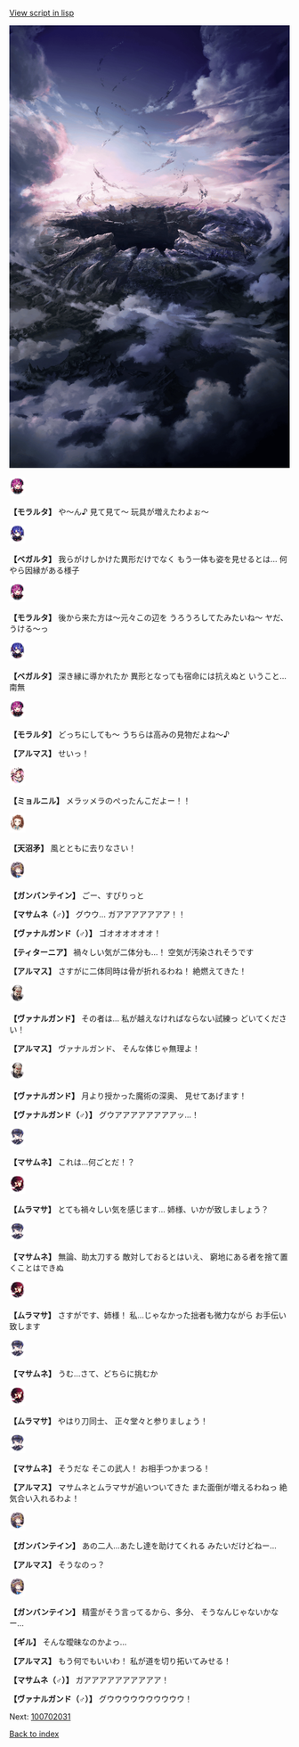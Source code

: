[View script in lisp](../scripts/100702021.txt)

![101_hole.png](../images/backgrounds/101_hole.png)

<img src="../images/units/3104011.png" alt="3104011.png" height="34"/>

**【モラルタ】**
や～ん♪
見て見て～
玩具が増えたわよぉ～

<img src="../images/units/3104111.png" alt="3104111.png" height="34"/>

**【ベガルタ】**
我らがけしかけた異形だけでなく
もう一体も姿を見せるとは…
何やら因縁がある様子

<img src="../images/units/3104011.png" alt="3104011.png" height="34"/>

**【モラルタ】**
後から来た方は～元々この辺を
うろうろしてたみたいね～
ヤだ、うける～っ

<img src="../images/units/3104111.png" alt="3104111.png" height="34"/>

**【ベガルタ】**
深き縁に導かれたか
異形となっても宿命には抗えぬと
いうこと…南無

<img src="../images/units/3104011.png" alt="3104011.png" height="34"/>

**【モラルタ】**
どっちにしても～
うちらは高みの見物だよね～♪

**【アルマス】**
せいっ！

<img src="../images/units/3200111.png" alt="3200111.png" height="34"/>

**【ミョルニル】**
メラッメラのぺったんこだよー！！

<img src="../images/units/3300411.png" alt="3300411.png" height="34"/>

**【天沼矛】**
風とともに去りなさい！

<img src="../images/units/3600211.png" alt="3600211.png" height="34"/>

**【ガンバンテイン】**
ごー、すぴりっと

**【マサムネ（♂）】**
グウウ…
ガアアアアアアア！！

**【ヴァナルガンド（♂）】**
ゴオオオオオオ！

**【ティターニア】**
禍々しい気が二体分も…！
空気が汚染されそうです

**【アルマス】**
さすがに二体同時は骨が折れるわね！
絶燃えてきた！

<img src="../images/units/1601191.png" alt="1601191.png" height="34"/>

**【ヴァナルガンド】**
その者は…
私が越えなければならない試練っ
どいてください！

**【アルマス】**
ヴァナルガンド、
そんな体じゃ無理よ！

<img src="../images/units/1601191.png" alt="1601191.png" height="34"/>

**【ヴァナルガンド】**
月より授かった魔術の深奥、
見せてあげます！

**【ヴァナルガンド（♂）】**
グウアアアアアアアアッ…！

<img src="../images/units/3100111.png" alt="3100111.png" height="34"/>

**【マサムネ】**
これは…何ごとだ！？

<img src="../images/units/3102511.png" alt="3102511.png" height="34"/>

**【ムラマサ】**
とても禍々しい気を感じます…
姉様、いかが致しましょう？

<img src="../images/units/3100111.png" alt="3100111.png" height="34"/>

**【マサムネ】**
無論、助太刀する
敵対しておるとはいえ、
窮地にある者を捨て置くことはできぬ

<img src="../images/units/3102511.png" alt="3102511.png" height="34"/>

**【ムラマサ】**
さすがです、姉様！
私…じゃなかった拙者も微力ながら
お手伝い致します

<img src="../images/units/3100111.png" alt="3100111.png" height="34"/>

**【マサムネ】**
うむ…さて、どちらに挑むか

<img src="../images/units/3102511.png" alt="3102511.png" height="34"/>

**【ムラマサ】**
やはり刀同士、
正々堂々と参りましょう！

<img src="../images/units/3100111.png" alt="3100111.png" height="34"/>

**【マサムネ】**
そうだな
そこの武人！
お相手つかまつる！

**【アルマス】**
マサムネとムラマサが追いついてきた
また面倒が増えるわねっ
絶気合い入れるわよ！

<img src="../images/units/3600211.png" alt="3600211.png" height="34"/>

**【ガンバンテイン】**
あの二人…あたし達を助けてくれる
みたいだけどねー…

**【アルマス】**
そうなのっ？

<img src="../images/units/3600211.png" alt="3600211.png" height="34"/>

**【ガンバンテイン】**
精霊がそう言ってるから、多分、
そうなんじゃないかなー…

**【ギル】**
そんな曖昧なのかよっ…

**【アルマス】**
もう何でもいいわ！
私が道を切り拓いてみせる！

**【マサムネ（♂）】**
ガアアアアアアアアアア！

**【ヴァナルガンド（♂）】**
グウウウウウウウウウウ！

Next: [100702031](100702031.md)

[Back to index](index.md)
